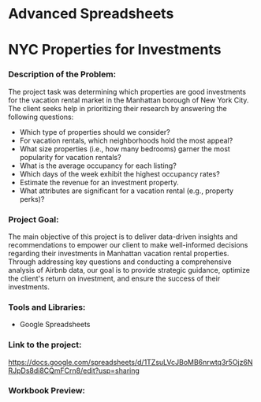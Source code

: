 # Advanced Spreadsheets

# NYC Properties for Investments


### Description of the Problem:
The project task was determining which properties are good investments for the vacation rental market in the Manhattan borough of New York City.
The client seeks help in prioritizing their research by answering the following questions:
- Which type of properties should we consider?
- For vacation rentals, which neighborhoods hold the most appeal?
- What size properties (i.e., how many bedrooms) garner the most popularity for vacation rentals?
- What is the average occupancy for each listing?
- Which days of the week exhibit the highest occupancy rates?
- Estimate the revenue for an investment property.
- What attributes are significant for a vacation rental (e.g., property perks)?

### Project Goal:
The main objective of this project is to deliver data-driven insights and recommendations to empower our client to make well-informed decisions regarding their investments in Manhattan vacation rental properties. Through addressing key questions and conducting a comprehensive analysis of Airbnb data, our goal is to provide strategic guidance, optimize the client's return on investment, and ensure the success of their investments.
### Tools and Libraries:
-	Google Spreadsheets

### Link to the project:
https://docs.google.com/spreadsheets/d/1TZsuLVcJBoMB6nrwtq3r5Ojz6NRJpDs8di8CQmFCrn8/edit?usp=sharing 

### Workbook Preview:
